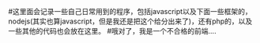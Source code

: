 #这里面会记录一些自己日常用到的程序，包括javascript以及下面一些框架的，nodejs(其实也算javascript，但是我还是把这个给分出来了)，还有php的，以及一些其他的代码也会放在这里。
#哦对了，我是一个不合格的前端....
